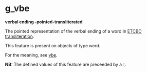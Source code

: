 # g_vbe

**verbal ending -pointed-transliterated**


The pointed representation of the verbal ending of a word in
[ETCBC transliteration](https://shebanq.ancient-data.org/shebanq/static/docs/ETCBC4-transcription.pdf).

This feature is present on objects of type *word*.

For the meaning, see [vbe](vbe).

**NB:**
The defined values of this feature are preceeded by a `[`.


